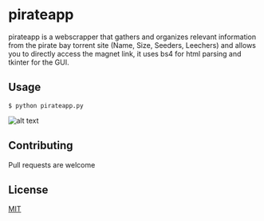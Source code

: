 # pirateapp
pirateapp is a webscrapper that gathers and organizes relevant information from the pirate bay torrent site (Name, Size, Seeders, Leechers) and allows you to directly access the magnet link, it uses bs4 for html parsing and tkinter for the GUI.

## Usage
```
$ python pirateapp.py
```
![alt text](https://i.imgur.com/5RmqZrL.png)

## Contributing
Pull requests are welcome

## License
[MIT](https://choosealicense.com/licenses/mit/)
